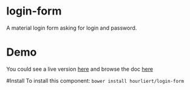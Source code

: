 # login-form

A material login form asking for login and password.

# Demo

You could see a live version [here](http://hourliert.github.io/login-form/components/login-form/demo/)
and browse the doc [here](http://hourliert.github.io/login-form/components/login-form/)

#Install
To install this component: 
`bower install hourliert/login-form`
